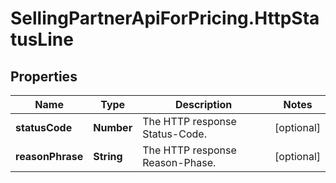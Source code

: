 # SellingPartnerApiForPricing.HttpStatusLine

## Properties
Name | Type | Description | Notes
------------ | ------------- | ------------- | -------------
**statusCode** | **Number** | The HTTP response Status-Code. | [optional] 
**reasonPhrase** | **String** | The HTTP response Reason-Phase. | [optional] 


